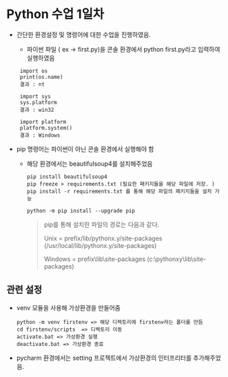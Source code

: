 # Python  수업 1일차



- 간단한 환경설정 및 명령어에 대한 수업을 진행하였음.

  -  파이썬 파일 ( ex -> first.py)을   콘솔 환경에서 python first.py라고 입력하여 실행하였음

  ``` 
   import os
   print(os.name)
   결과 : nt
   
   import sys
   sys.platform
   결과 : win32
   
   import platform
   platform.system()
   결과 : Windows
  ```

  

- pip  명령어는 파이썬이 아닌 콘솔 환경에서 실행해야 함

  - 해당 환경에서는 beautifulsoup4를 설치해주었음

    ```
    pip install beautifulsoup4
    pip freeze > requirements.txt (필요한 패키지들을 해당 파일에 저장. )
    pip install -r requirements.txt 를 통해 해당 파일의 패키지들을 설치 가능
    
    python -m pip install --upgrade pip
    ```

    > pip를 통해 설치한 파일의 경로는 다음과 같다.
    >
    > Unix = prefix/lib/pythonx.y/site-packages (/usr/local/lib/pythonx.y/site-packages)
    >
    > Windows = prefix\lib\site-packages (c:\pythonxy\lib\site-packages)



## 관련 설정

- venv 모듈을 사용해 가상환경을 만들어줌

  ```
  python -m venv firstenv => 해당 디렉토리에 firstenv라는 폴더를 만듬
  cd firstenv/scripts  => 디렉토리 이동
  activate.bat => 가상환경 실행
  deactivate.bat => 가상환경 종료
  
  ```

- pycharm 환경에서는 setting 프로젝트에서 가상환경의 인터프리터를 추가해주었음.